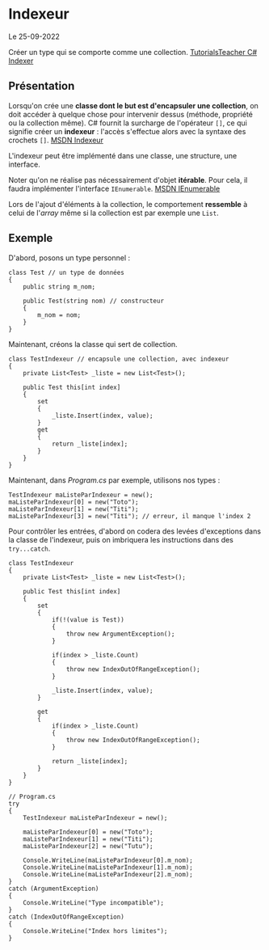 # Indexeur

Le 25-09-2022

Créer un type qui se comporte comme une collection. [TutorialsTeacher C# Indexer](https://www.tutorialsteacher.com/csharp/csharp-indexer "TutorialsTeacher C# Indexer")

## Présentation

Lorsqu'on crée une **classe dont le but est d'encapsuler une collection**, on doit accéder à quelque chose pour intervenir dessus (méthode, propriété ou la collection même). C# fournit la surcharge de l'opérateur `[]`, ce qui signifie créer un **indexeur** : l'accès s'effectue alors avec la syntaxe des crochets `[]`. [MSDN Indexeur](https://docs.microsoft.com/fr-fr/dotnet/csharp/programming-guide/indexers/using-indexers "MSDN Indexeur")

L'indexeur peut être implémenté dans une classe, une structure, une interface.

Noter qu'on ne réalise pas nécessairement d'objet **itérable**. Pour cela, il faudra implémenter l'interface `IEnumerable`. [MSDN IEnumerable](https://docs.microsoft.com/fr-fr/dotnet/api/system.collections.ienumerable "MSDN IEnumerable")

Lors de l'ajout d'éléments à la collection, le comportement **ressemble** à celui de l'*array* même si la collection est par exemple une `List`. 

## Exemple

D'abord, posons un type personnel :
```
class Test // un type de données
{
	public string m_nom;
	
	public Test(string nom) // constructeur
	{
		m_nom = nom;
	}
}
```

Maintenant, créons la classe qui sert de collection.
```
class TestIndexeur // encapsule une collection, avec indexeur
{
	private List<Test> _liste = new List<Test>();
	
	public Test this[int index] 
	{
		set
		{
			_liste.Insert(index, value);
		}
		get
		{
			return _liste[index];
		}
	}
}
```

Maintenant, dans *Program.cs* par exemple, utilisons nos types :
```
TestIndexeur maListeParIndexeur = new();
maListeParIndexeur[0] = new("Toto");
maListeParIndexeur[1] = new("Titi");
maListeParIndexeur[3] = new("Titi"); // erreur, il manque l'index 2
```

Pour contrôler les entrées, d'abord on codera des levées d'exceptions dans la classe de l'indexeur, puis on imbriquera les instructions dans des `try...catch`.
```
class TestIndexeur
{
	private List<Test> _liste = new List<Test>();
	
	public Test this[int index]
	{
		set
		{
			if(!(value is Test))
			{
				throw new ArgumentException();
			}
	
			if(index > _liste.Count)
			{
				throw new IndexOutOfRangeException();
			}
	
			_liste.Insert(index, value);
		}
	
		get
		{
			if(index > _liste.Count)
			{
				throw new IndexOutOfRangeException();
			}
	
			return _liste[index];
		}
	}
}
```
```
// Program.cs
try
{
	TestIndexeur maListeParIndexeur = new();
	
	maListeParIndexeur[0] = new("Toto");
	maListeParIndexeur[1] = new("Titi");
	maListeParIndexeur[2] = new("Tutu");
	
	Console.WriteLine(maListeParIndexeur[0].m_nom);
	Console.WriteLine(maListeParIndexeur[1].m_nom);
	Console.WriteLine(maListeParIndexeur[2].m_nom);
}
catch (ArgumentException)
{
	Console.WriteLine("Type incompatible");
}
catch (IndexOutOfRangeException)
{
	Console.WriteLine("Index hors limites");
}
```
